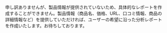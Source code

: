 申し訳ありませんが、製品情報が提供されていないため、具体的なレポートを作成することができません。製品情報（商品名、価格、URL、口コミ情報、商品の詳細情報など）を提供していただければ、ユーザーの希望に沿った分析レポートを作成いたします。お待ちしております。